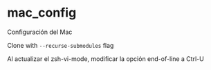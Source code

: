 # mac_config
Configuración del Mac

Clone with `--recurse-submodules` flag

Al actualizar el zsh-vi-mode, modificar la opción end-of-line a Ctrl-U
